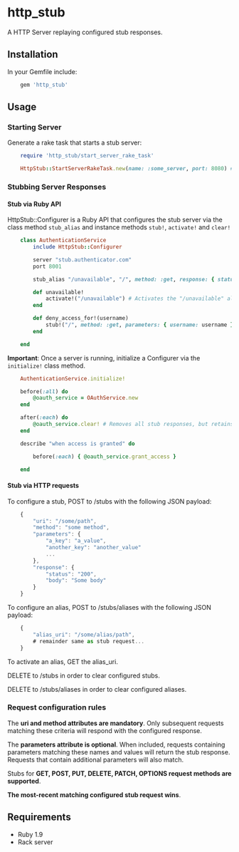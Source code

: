 http_stub
=========

A HTTP Server replaying configured stub responses.

Installation
------------

In your Gemfile include:

```ruby
    gem 'http_stub'
```

Usage
-----

### Starting Server ###

Generate a rake task that starts a stub server:

```ruby
    require 'http_stub/start_server_rake_task'

    HttpStub::StartServerRakeTask.new(name: :some_server, port: 8080) # Generates start_some_server task
```

### Stubbing Server Responses ###

#### Stub via Ruby API ####

HttpStub::Configurer is a Ruby API that configures the stub server via the class method ```stub_alias``` and instance methods ```stub!```, ```activate!``` and ```clear!```

```ruby
    class AuthenticationService
        include HttpStub::Configurer

        server "stub.authenticator.com"
        port 8001

        stub_alias "/unavailable", "/", method: :get, response: { status: 404 } # Register a stub for "/" when GET "/unavailable" request is made

        def unavailable!
            activate!("/unavailable") # Activates the "/unavailable" alias
        end

        def deny_access_for!(username)
            stub!("/", method: :get, parameters: { username: username }, response: { status: 403 }) # Registers a stub response
        end

    end
```

**Important**: Once a server is running, initialize a Configurer via the ```initialize!``` class method.

```ruby
    AuthenticationService.initialize!
```

```ruby
    before(:all) do
        @oauth_service = OAuthService.new
    end

    after(:each) do
        @oauth_service.clear! # Removes all stub responses, but retains aliases
    end

    describe "when access is granted" do

        before(:each) { @oauth_service.grant_access }

    end
```

#### Stub via HTTP requests ####

To configure a stub, POST to /stubs with the following JSON payload:

```javascript
    {
        "uri": "/some/path",
        "method": "some method",
        "parameters": {
            "a_key": "a_value",
            "another_key": "another_value"
            ...
        },
        "response": {
            "status": "200",
            "body": "Some body"
        }
    }
```

To configure an alias, POST to /stubs/aliases with the following JSON payload:

```javascript
    {
        "alias_uri": "/some/alias/path",
        # remainder same as stub request...
    }
```

To activate an alias, GET the alias_uri.

DELETE to /stubs in order to clear configured stubs.

DELETE to /stubs/aliases in order to clear configured aliases.

### Request configuration rules ###

The **uri and method attributes are mandatory**.
Only subsequent requests matching these criteria will respond with the configured response.

The **parameters attribute is optional**.
When included, requests containing parameters matching these names and values will return the stub response.
Requests that contain additional parameters will also match.

Stubs for **GET, POST, PUT, DELETE, PATCH, OPTIONS request methods are supported**.

**The most-recent matching configured stub request wins**.

Requirements
------------

* Ruby 1.9
* Rack server
